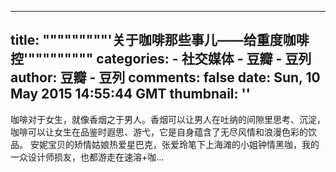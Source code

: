 
---
title: """""""""'关于咖啡那些事儿——给重度咖啡控'"""""""""
categories: 
    - 社交媒体
    - 豆瓣 - 豆列
author: 豆瓣 - 豆列
comments: false
date: Sun, 10 May 2015 14:55:44 GMT
thumbnail: ''
---

<div>   
咖啡对于女生，就像香烟之于男人。香烟可以让男人在吐纳的间隙里思考、沉淀，咖啡可以让女生在品鉴时遐思、游弋，它是自身蕴含了无尽风情和浪漫色彩的饮品。 安妮宝贝的矫情姑娘热爱星巴克，张爱玲笔下上海滩的小姐钟情黑咖，我的一众设计师损友，也都游走在速溶+咖...  
</div>
            